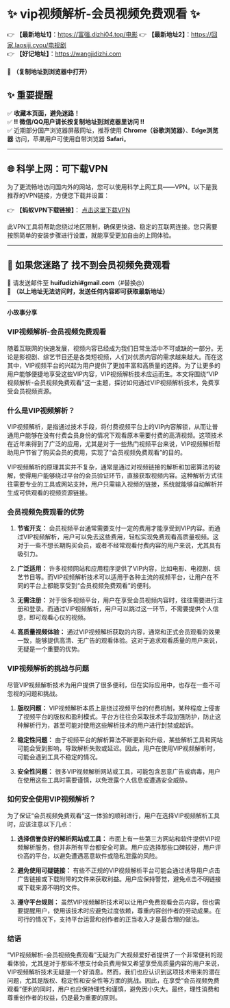 # ✨ vip视频解析-会员视频免费观看 ✨  
👉 **【最新地址1】**：https://富强.dizhi04.top/电影 
👉 **【最新地址2】**：https://回家.laosiji.cyou/电视剧<br> 
👉 **【好记地址】**：https://wangjidizhi.com <br>  
📌 **（复制地址到浏览器中打开）**  

## ✨ 重要提醒  
✅ **收藏本页面，避免迷路！**  
✅ **‼ 微信/QQ用户请长按复制地址到浏览器里访问 ‼**  
✅ 近期部分国产浏览器屏蔽网址，推荐使用 **Chrome（谷歌浏览器）**、**Edge浏览器** 访问，苹果用户可使用自带浏览器 **Safari**。  

---

## 🌐 科学上网：可下载VPN
为了更流畅地访问国内外的网站，您可以使用科学上网工具——VPN。以下是我推荐的VPN链接，方便您下载并设置：

👉 **【蚂蚁VPN下载链接】**： [点击这里下载VPN](https://7bf.djurjek.xyz/c-21265/a-bS5rc)  

此VPN工具将帮助您绕过地区限制，确保更快速、稳定的互联网连接。您只需要按照简单的安装步骤进行设置，就能享受更加自由的上网体验。

---

## 📩 如果您迷路了  找不到会员视频免费观看
📧 请发送邮件至 **huifudizhi#gmail.com**（#替换@）  
📌 **（以上地址无法访问时，发送任何内容即可获取最新地址）**  

---	
**小故事分享**

### VIP视频解析-会员视频免费观看

随着互联网的快速发展，视频内容已经成为我们日常生活中不可或缺的一部分。无论是影视剧、综艺节目还是各类短视频，人们对优质内容的需求越来越大。而在这其中，VIP视频平台的兴起为用户提供了更加丰富和高质量的选择。为了让更多的用户能够便捷地享受这些VIP内容，VIP视频解析技术应运而生。本文将围绕“VIP视频解析-会员视频免费观看”这一主题，探讨如何通过VIP视频解析技术，免费享受会员视频资源。

### 什么是VIP视频解析？

VIP视频解析，是指通过技术手段，将付费视频平台上的VIP内容解锁，从而让普通用户能够在没有付费会员身份的情况下观看原本需要付费的高清视频。这项技术在近年来得到了广泛的应用，尤其是对于一些热门视频平台来说，VIP视频解析帮助用户节省了购买会员的费用，实现了“会员视频免费观看”的目的。

VIP视频解析的原理其实并不复杂，通常是通过对视频链接的解析和加密算法的破解，使得用户能够绕过平台的会员验证环节，直接获取视频内容。这种解析方式往往需要专业的工具或网站支持，用户只需输入视频的链接，系统就能够自动解析并生成可供观看的视频资源链接。

### 会员视频免费观看的优势

1. **节省开支：** 会员视频平台通常需要支付一定的费用才能享受到VIP内容。而通过VIP视频解析，用户可以免去这些费用，轻松实现免费观看高质量视频。这对于一些不想长期购买会员，或者不经常观看付费内容的用户来说，尤其具有吸引力。

2. **广泛适用：** 许多视频网站和应用程序提供了VIP内容，比如电影、电视剧、综艺节目等。而VIP视频解析技术可以适用于各种主流的视频平台，让用户在不同的平台上都能享受到“会员视频免费观看”的便利。

3. **无需注册：** 对于很多视频平台，用户在享受会员视频内容时，往往需要进行注册和登录。而通过VIP视频解析，用户可以跳过这一环节，不需要提供个人信息，即可观看心仪的视频。

4. **高质量视频体验：** 通过VIP视频解析获取的内容，通常和正式会员观看的效果一致，能够提供高清、无广告的观看体验。这对于追求观看质量的用户来说，无疑是一个重要的优势。

### VIP视频解析的挑战与问题

尽管VIP视频解析技术为用户提供了很多便利，但在实际应用中，也存在一些不可忽视的问题和挑战。

1. **版权问题：** VIP视频解析本质上是绕过视频平台的付费机制，某种程度上侵害了视频平台的版权和盈利模式。平台方往往会采取技术手段加强防护，防止这种解析行为，甚至可能对使用这些解析技术的用户进行封禁或起诉。

2. **稳定性问题：** 由于视频平台的解析算法不断更新和升级，某些解析工具和网站可能会受到影响，导致解析失败或延迟。因此，用户在使用VIP视频解析时，可能会遇到工具不稳定的情况。

3. **安全性问题：** 很多VIP视频解析网站或工具，可能包含恶意广告或病毒，用户在使用这些工具时需要谨慎，以免泄露个人信息或遭遇安全威胁。

### 如何安全使用VIP视频解析？

为了保证“会员视频免费观看”这一体验的顺利进行，用户在选择VIP视频解析工具时，应该注意以下几点：

1. **选择信誉良好的解析网站或工具：** 市面上有一些第三方网站和软件提供VIP视频解析服务，但并非所有平台都安全可靠。用户应选择那些口碑较好，用户评价高的平台，以避免遭遇恶意软件或隐私泄露的风险。

2. **避免使用可疑链接：** 有些不正规的VIP视频解析平台可能会通过诱导用户点击广告链接或下载附带的文件来获取利益。用户应保持警觉，避免点击不明链接或下载来源不明的文件。

3. **遵守平台规则：** 虽然VIP视频解析技术可以让用户免费观看会员内容，但也需要提醒用户，使用该技术时应避免过度依赖，尊重内容创作者的劳动成果。在可行的情况下，支持平台运营和创作者的正当收入才是最合理的做法。

### 结语

“VIP视频解析-会员视频免费观看”无疑为广大视频爱好者提供了一个非常便利的观看体验，尤其是对于那些不想支付会员费用但又希望享受高质量内容的用户来说，VIP视频解析技术无疑是一个好消息。然而，我们也应认识到这项技术带来的潜在问题，尤其是版权、稳定性和安全性等方面的挑战。因此，在享受“会员视频免费观看”便利的同时，用户也应保持理性和谨慎，避免因小失大。最终，理性消费和尊重创作者的权益，仍是最为重要的原则。




